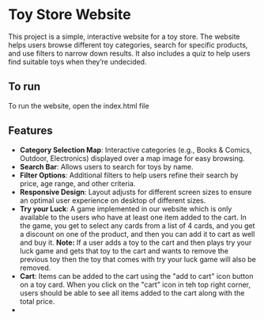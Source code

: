 # Toy Store Website

This project is a simple, interactive website for a toy store. The website helps users browse different toy categories, search for specific products, and use filters to narrow down results. It also includes a quiz to help users find suitable toys when they’re undecided.

## To run
 To run the website, open the index.html file

## Features
- **Category Selection Map**: Interactive categories (e.g., Books & Comics, Outdoor, Electronics) displayed over a map image for easy browsing.
- **Search Bar**: Allows users to search for toys by name.
- **Filter Options**: Additional filters to help users refine their search by price, age range, and other criteria.
- **Responsive Design**: Layout adjusts for different screen sizes to ensure an optimal user experience on desktop of different sizes.
- **Try your Luck**: A game implemented in our website which is only available to the users who have at least one item added to the cart. In the game, you get to select any cards from a list of 4 cards, and you get a discount on one of the product, and then you can add it to cart as well and buy it.
    **Note:** If a user adds a toy to the cart and then plays try your luck game and gets that toy to the cart and wants to remove the previous toy then the toy that comes with try your luck game will also be removed.
- **Cart**: Items can be added to the cart using the "add to cart" icon button on a toy card. When you click on the "cart" icon in teh top right corner, users should be able to see all items added to the cart along with the total price.
- 